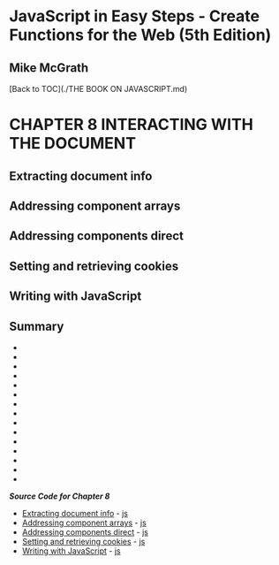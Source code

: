 # **JavaScript in Easy Steps - Create Functions for the Web (5th Edition)**
## Mike McGrath

[Back to TOC](./THE BOOK ON JAVASCRIPT.md)

# CHAPTER 8 INTERACTING WITH THE DOCUMENT
## Extracting document info
## Addressing component arrays
## Addressing components direct
## Setting and retrieving cookies
## Writing with JavaScript
## Summary<br>
   * 
   * 
   * 
   * 
   * 
   * 
   * 
   * 
   * 
   * 
   * 
   * 
   * 
   * 
   * 

***Source Code for Chapter 8***
        <ul>
          <li><a href="src/8-Interacting with the document/info-1.html">Extracting document info</a> -
            <a href="src/8-Interacting with the document/info.js"> js</a></li>
          <li><a href="src/8-Interacting with the document/components.html">Addressing component arrays</a> -
            <a href="src/8-Interacting with the document/components.js"> js</a></li>
          <li><a href="src/8-Interacting with the document/direct.html">Addressing components direct</a> -
            <a href="src/8-Interacting with the document/direct.js"> js</a></li>
          <li><a href="src/8-Interacting with the document/cookie.html">Setting and retrieving cookies</a> -
            <a href="src/8-Interacting with the document/cookie.js"> js</a></li>
          <li><a href="src/8-Interacting with the document/write.html">Writing with JavaScript</a> -
            <a href="src/8-Interacting with the document/write.js"> js</a></li>
        </ul>
